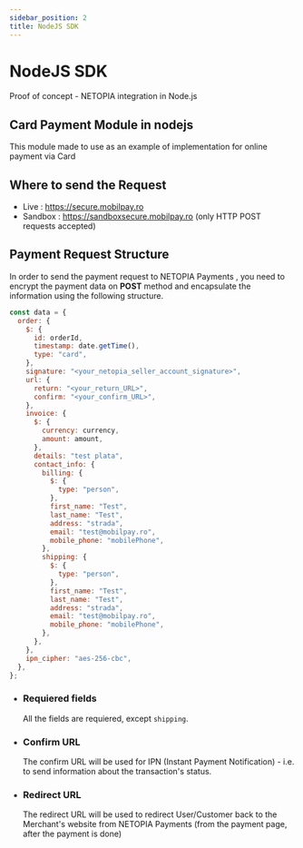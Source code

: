 ```yaml
---
sidebar_position: 2
title: NodeJS SDK
---
```

# NodeJS SDK

Proof of concept - NETOPIA integration in Node.js

## Card Payment Module in nodejs

This module made to use as an example of implementation for online payment via Card

## Where to send the Request

- Live : https://secure.mobilpay.ro
- Sandbox : https://sandboxsecure.mobilpay.ro
  (only HTTP POST requests accepted)

## Payment Request Structure

In order to send the payment request to NETOPIA Payments , you need to encrypt the payment data on **POST** method and encapsulate the information using the following structure.

```javascript
const data = {
  order: {
    $: {
      id: orderId,
      timestamp: date.getTime(),
      type: "card",
    },
    signature: "<your_netopia_seller_account_signature>",
    url: {
      return: "<your_return_URL>",
      confirm: "<your_confirm_URL>",
    },
    invoice: {
      $: {
        currency: currency,
        amount: amount,
      },
      details: "test plata",
      contact_info: {
        billing: {
          $: {
            type: "person",
          },
          first_name: "Test",
          last_name: "Test",
          address: "strada",
          email: "test@mobilpay.ro",
          mobile_phone: "mobilePhone",
        },
        shipping: {
          $: {
            type: "person",
          },
          first_name: "Test",
          last_name: "Test",
          address: "strada",
          email: "test@mobilpay.ro",
          mobile_phone: "mobilePhone",
        },
      },
    },
    ipn_cipher: "aes-256-cbc",
  },
};
```

- ### Requiered fields

  All the fields are requiered, except `shipping`.

- ### Confirm URL
  The confirm URL will be used for IPN (Instant Payment Notification) - i.e. to send information about the transaction's status.
- ### Redirect URL
  The redirect URL will be used to redirect User/Customer back to the Merchant's website from NETOPIA Payments (from the payment page, after the payment is done)

